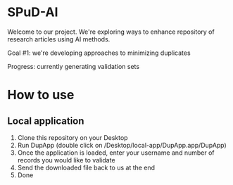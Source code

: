 # SPuD-AI

Welcome to our project. We're exploring ways to enhance repository of research articles using AI methods.

Goal #1: we're developing approaches to minimizing duplicates

Progress: currently generating validation sets

# How to use

## Local application

1. Clone this repository on your Desktop
2. Run DupApp (double click on /Desktop/local-app/DupApp.app/DupApp)
3. Once the application is loaded, enter your username and number of records you would like to validate
4. Send the downloaded file back to us at the end
5. Done



